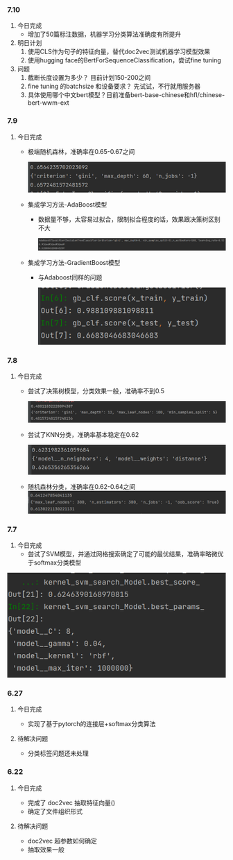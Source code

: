 ### 7.10

1. 今日完成
   * 增加了50篇标注数据，机器学习分类算法准确度有所提升
2. 明日计划
   1. 使用CLS作为句子的特征向量，替代doc2vec测试机器学习模型效果
   2. 使用hugging face的BertForSequenceClassification，尝试fine tuning
3. 问题
   1. 截断长度设置为多少？ 目前计划150-200之间
   2. fine tuning 的batchsize 和设备要求？ 先试试，不行就用服务器
   3. 具体使用哪个中文bert模型？目前准备bert-base-chinese和hfl/chinese-bert-wwm-ext

### 7.9

1. 今日完成

   * 极端随机森林，准确率在0.65-0.67之间

     ![image-20210709104343409](工作记录.assets/image-20210709104343409.png)

   * 集成学习方法-AdaBoost模型

     * 数据量不够，太容易过拟合，限制拟合程度的话，效果跟决策树区别不大

       ![image-20210709111252844](工作记录.assets/image-20210709111252844.png)

   * 集成学习方法-GradientBoost模型

     * 与Adaboost同样的问题

       ![image-20210709151957243](工作记录.assets/image-20210709151957243.png)

### 7.8

1. 今日完成

   * 尝试了决策树模型，分类效果一般，准确率不到0.5

     ![image-20210708100516283](工作记录.assets/image-20210708100516283.png)

   * 尝试了KNN分类，准确率基本稳定在0.62

     ![image-20210708103000589](工作记录.assets\image-20210708103000589.png)

   * 随机森林分类，准确率在0.62-0.64之间
     ![image-20210708162458932](工作记录.assets/image-20210708162458932.png)

### 7.7

1. 今日完成
   * 尝试了SVM模型，并通过网格搜索确定了可能的最优结果，准确率略微优于softmax分类模型

![image-20210707100701437](工作记录.assets/image-20210707100701437.png)

### 6.27

1. 今日完成
   * 实现了基于pytorch的连接层+softmax分类算法

2. 待解决问题
   * 分类标签问题还未处理

### 6.22

1. 今日完成
   * 完成了 doc2vec 抽取特征向量()
   * 确定了文件组织形式

2. 待解决问题
   * doc2vec 超参数如何确定
   * 抽取效果一般